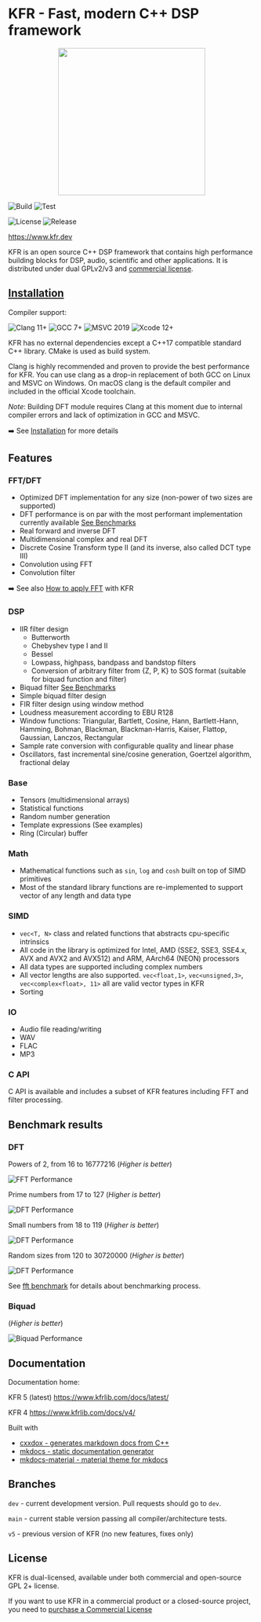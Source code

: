 # KFR - Fast, modern C++ DSP framework

<p align="center">
  <img width="300" height="auto" src="img/KFR1.png">
</p>

![Build](https://img.shields.io/github/actions/workflow/status/kfrlib/kfr/build.yml?style=flat-square&label=Build)
![Test](https://img.shields.io/github/actions/workflow/status/kfrlib/kfr/test.yml?style=flat-square&label=Test)

![License](https://img.shields.io/github/license/kfrlib/kfr.svg?style=flat-square&label=License)
![Release](https://img.shields.io/github/release-date/kfrlib/kfr?style=flat-square&label=Latest+release)

https://www.kfr.dev

KFR is an open source C++ DSP framework that contains high performance building blocks for DSP, audio, scientific and other applications. It is distributed under dual GPLv2/v3 and [commercial license](https://kfr.dev/purchase).

## [Installation](docs/docs/installation.md)

Compiler support:

![Clang 11+](https://img.shields.io/badge/Clang-11%2B-brightgreen.svg?style=flat-square)
![GCC 7+](https://img.shields.io/badge/GCC-7%2B-brightgreen.svg?style=flat-square)
![MSVC 2019](https://img.shields.io/badge/MSVC-2019%2B-brightgreen.svg?style=flat-square)
![Xcode 12+](https://img.shields.io/badge/Xcode-12%2B-brightgreen.svg?style=flat-square)

KFR has no external dependencies except a C++17 compatible standard C++ library.
CMake is used as build system.

Clang is highly recommended and proven to provide the best performance for KFR. You can use clang as a drop-in replacement of both GCC on Linux and MSVC on Windows. On macOS clang is the default compiler and included in the official Xcode toolchain.

_Note_: Building DFT module requires Clang at this moment due to internal compiler errors and lack of optimization in GCC and MSVC.

:arrow_right: See [Installation](docs/docs/installation.md)   for more details

## Features

### FFT/DFT
* Optimized DFT implementation for any size (non-power of two sizes are supported)
* DFT performance is on par with the most performant implementation currently available [See Benchmarks](#benchmark-results)
* Real forward and inverse DFT
* Multidimensional complex and real DFT
* Discrete Cosine Transform type II (and its inverse, also called DCT type III)
* Convolution using FFT
* Convolution filter

:arrow_right: See also [How to apply FFT](docs/docs/dft.md) with KFR

### DSP

* IIR filter design
  * Butterworth
  * Chebyshev type I and II
  * Bessel
  * Lowpass, highpass, bandpass and bandstop filters
  * Conversion of arbitrary filter from {Z, P, K} to SOS format (suitable for biquad function and filter)
* Biquad filter [See Benchmarks](#benchmark-results)
* Simple biquad filter design
* FIR filter design using window method
* Loudness measurement according to EBU R128
* Window functions: Triangular, Bartlett, Cosine, Hann, Bartlett-Hann, Hamming, Bohman, Blackman, Blackman-Harris, Kaiser, Flattop, Gaussian, Lanczos, Rectangular
* Sample rate conversion with configurable quality and linear phase
* Oscillators, fast incremental sine/cosine generation,  Goertzel algorithm, fractional delay


### Base

* Tensors (multidimensional arrays)
* Statistical functions
* Random number generation
* Template expressions (See examples)
* Ring (Circular) buffer

### Math

* Mathematical functions such as `sin`, `log` and `cosh` built on top of SIMD primitives
* Most of the standard library functions are re-implemented to support vector of any length and data type

### SIMD

* `vec<T, N>` class and related functions that abstracts cpu-specific intrinsics
* All code in the library is optimized for Intel, AMD (SSE2, SSE3, SSE4.x, AVX and AVX2 and AVX512) and ARM, AArch64 (NEON) processors
* All data types are supported including complex numbers
* All vector lengths are also supported. `vec<float,1>`, `vec<unsigned,3>`, `vec<complex<float>, 11>` all are valid vector types in KFR
* Sorting


### IO

* Audio file reading/writing
* WAV
* FLAC
* MP3

### C API

C API is available and includes a subset of KFR features including FFT and filter processing.

## Benchmark results

### DFT

Powers of 2, from 16 to 16777216 (*Higher is better*)

![FFT Performance](img/powers2_double_16_16777216.png)

Prime numbers from 17 to 127 (*Higher is better*)

![DFT Performance](img/primes_double_17_127.png)

Small numbers from 18 to 119 (*Higher is better*)

![DFT Performance](img/composite_double_18_119.png)

Random sizes from 120 to 30720000 (*Higher is better*)

![DFT Performance](img/extra_double_120_30720000.png)

See [fft benchmark](https://github.com/kfrlib/fft-benchmark) for details about benchmarking process.


### Biquad

(*Higher is better*)

![Biquad Performance](img/biquad.svg)

## Documentation

Documentation home:

KFR 5 (latest)
https://www.kfrlib.com/docs/latest/

KFR 4
https://www.kfrlib.com/docs/v4/

Built with
* [cxxdox - generates markdown docs from C++](https://github.com/kfrlib/cxxdox)
* [mkdocs - static documentation generator](https://www.mkdocs.org/)
* [mkdocs-material - material theme for mkdocs](https://squidfunk.github.io/mkdocs-material/)

## Branches

`dev` - current development version. Pull requests should go to `dev`.

`main` - current stable version passing all compiler/architecture tests.

`v5` - previous version of KFR (no new features, fixes only)


## License

KFR is dual-licensed, available under both commercial and open-source GPL 2+ license.

If you want to use KFR in a commercial product or a closed-source project, you need to [purchase a Commercial License](https://kfr.dev/purchase-license)
